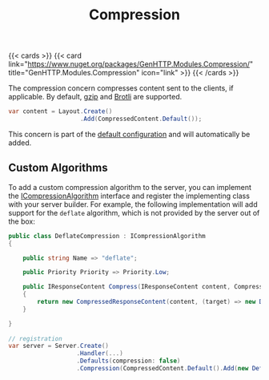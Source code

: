 ﻿---
title: Compression
description: Automatically compress responses generated by the webserver or add custom compression algorithms.
cascade:
  type: docs
---

{{< cards >}}
{{< card link="https://www.nuget.org/packages/GenHTTP.Modules.Compression/" title="GenHTTP.Modules.Compression" icon="link" >}}
{{< /cards >}}

The compression concern compresses content sent to the clients, if applicable. By default,
[gzip](https://www.gzip.org/) and [Brotli](https://github.com/google/brotli) are supported.

```csharp
var content = Layout.Create()
                    .Add(CompressedContent.Default());
```

This concern is part of the [default configuration](../defaults) and will automatically
be added.

## Custom Algorithms

To add a custom compression algorithm to the server, you can implement the
[ICompressionAlgorithm](https://github.com/Kaliumhexacyanoferrat/GenHTTP/blob/master/API/Infrastructure/ICompressionAlgorithm.cs)
interface and register the implementing class with your server builder. For example,
the following implementation will add support for the `deflate` algorithm, which 
is not provided by the server out of the box:

```csharp
public class DeflateCompression : ICompressionAlgorithm
{

    public string Name => "deflate";

    public Priority Priority => Priority.Low;

    public IResponseContent Compress(IResponseContent content, CompressionLevel level)
    {
        return new CompressedResponseContent(content, (target) => new DeflateStream(target, level, false));
    }

}
                        
// registration
var server = Server.Create()
                   .Handler(...)
                   .Defaults(compression: false)
                   .Compression(CompressedContent.Default().Add(new DeflateCompression()));
```
